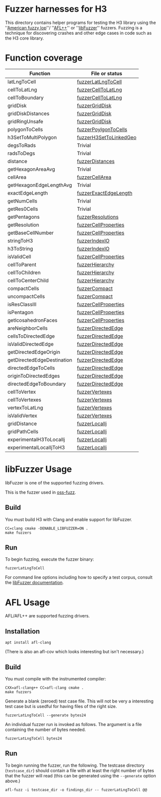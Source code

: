 # Fuzzer harnesses for H3

This directory contains helper programs for testing the H3 library using the
''[American fuzzy lop](https://lcamtuf.coredump.cx/afl/)''/
''[AFL++](https://github.com/AFLplusplus/AFLplusplus)'' or
''[libFuzzer](https://www.llvm.org/docs/LibFuzzer.html)'' fuzzers.
Fuzzing is a technique for discovering crashes and other edge cases in code
such as the H3 core library.

# Function coverage

| Function | File or status
| -------- | --------------
| latLngToCell | [fuzzerLatLngToCell](./fuzzerLatLngToCell.c)
| cellToLatLng |  [fuzzerCellToLatLng](./fuzzerCellToLatLng.c)
| cellToBoundary | [fuzzerCellToLatLng](./fuzzerCellToLatLng.c)
| gridDisk | [fuzzerGridDisk](./fuzzerGridDisk.c)
| gridDiskDistances | [fuzzerGridDisk](./fuzzerGridDisk.c)
| gridRingUnsafe | [fuzzerGridDisk](./fuzzerGridDisk.c)
| polygonToCells | [fuzzerPoylgonToCells](./fuzzerPolygonToCells.c)
| h3SetToMultiPolygon | [fuzzerH3SetToLinkedGeo](./fuzzerH3SetToLinkedGeo.c)
| degsToRads | Trivial
| radsToDegs | Trivial
| distance | [fuzzerDistances](./fuzzerDistances.c)
| getHexagonAreaAvg | Trivial
| cellArea | [fuzzerCellArea](./fuzzerCellArea.c)
| getHexagonEdgeLengthAvg | Trivial
| exactEdgeLength | [fuzzerExactEdgeLength](./fuzzerExactEdgeLength.c)
| getNumCells | Trivial
| getRes0Cells | Trivial
| getPentagons | [fuzzerResolutions](./fuzzerResolutions.c)
| getResolution | [fuzzerCellProperties](./fuzzerCellProperties.c)
| getBaseCellNumber | [fuzzerCellProperties](./fuzzerCellProperties.c)
| stringToH3 | [fuzzerIndexIO](./fuzzerIndexIO.c)
| h3ToString | [fuzzerIndexIO](./fuzzerIndexIO.c)
| isValidCell | [fuzzerCellProperties](./fuzzerCellProperties.c)
| cellToParent | [fuzzerHierarchy](./fuzzerHierarchy.c)
| cellToChildren | [fuzzerHierarchy](./fuzzerHierarchy.c)
| cellToCenterChild | [fuzzerHierarchy](./fuzzerHierarchy.c)
| compactCells | [fuzzerCompact](./fuzzerCompact.c)
| uncompactCells | [fuzzerCompact](./fuzzerCompact.c)
| isResClassIII | [fuzzerCellProperties](./fuzzerCellProperties.c)
| isPentagon | [fuzzerCellProperties](./fuzzerCellProperties.c)
| getIcosahedronFaces | [fuzzerCellProperties](./fuzzerCellProperties.c)
| areNeighborCells | [fuzzerDirectedEdge](./fuzzerDirectedEdge.c)
| cellsToDirectedEdge | [fuzzerDirectedEdge](./fuzzerDirectedEdge.c)
| isValidDirectedEdge | [fuzzerDirectedEdge](./fuzzerDirectedEdge.c)
| getDirectedEdgeOrigin | [fuzzerDirectedEdge](./fuzzerDirectedEdge.c)
| getDirectedEdgeDestination | [fuzzerDirectedEdge](./fuzzerDirectedEdge.c)
| directedEdgeToCells | [fuzzerDirectedEdge](./fuzzerDirectedEdge.c)
| originToDirectedEdges | [fuzzerDirectedEdge](./fuzzerDirectedEdge.c)
| directedEdgeToBoundary | [fuzzerDirectedEdge](./fuzzerDirectedEdge.c)
| cellToVertex | [fuzzerVertexes](./fuzzerVertexes.c)
| cellToVertexes | [fuzzerVertexes](./fuzzerVertexes.c)
| vertexToLatLng | [fuzzerVertexes](./fuzzerVertexes.c)
| isValidVertex | [fuzzerVertexes](./fuzzerVertexes.c)
| gridDistance | [fuzzerLocalIj](./fuzzerLocalIj.c)
| gridPathCells | [fuzzerLocalIj](./fuzzerLocalIj.c)
| experimentalH3ToLocalIj | [fuzzerLocalIj](./fuzzerLocalIj.c)
| experimentalLocalIjToH3 | [fuzzerLocalIj](./fuzzerLocalIj.c)

# libFuzzer Usage

libFuzzer is one of the supported fuzzing drivers.

This is the fuzzer used in [oss-fuzz](https://github.com/google/oss-fuzz/tree/master/projects/h3).

## Build

You must build H3 with Clang and enable support for libFuzzer.

```
CC=clang cmake -DENABLE_LIBFUZZER=ON .
make fuzzers
```

## Run

To begin fuzzing, execute the fuzzer binary:

```
fuzzerLatLngToCell
```

For command line options including how to specify a test corpus, consult the [libFuzzer documentation](https://www.llvm.org/docs/LibFuzzer.html#options).

# AFL Usage

AFL/AFL++ are supported fuzzing drivers.

## Installation

```
apt install afl-clang
```

(There is also an afl-cov which looks interesting but isn't necessary.)

## Build

You must compile with the instrumented compiler:

```
CXX=afl-clang++ CC=afl-clang cmake .
make fuzzers
```

Generate a blank (zeroed) test case file. This will not be very a interesting test case but is usedful
for having files of the right size.

```
fuzzerLatLngToCell --generate bytes24
```

An individual fuzzer run is invoked as follows. The argument is a file containing the number of bytes needed.

```
fuzzerLatLngToCell bytes24
```

## Run

To begin running the fuzzer, run the following. The testcase directory (`testcase_dir`) should contain a file
with at least the right number of bytes that the fuzzer will read (this can be generated using the `--generate`
option above.)

```
afl-fuzz -i testcase_dir -o findings_dir -- fuzzerLatLngToCell @@
```
